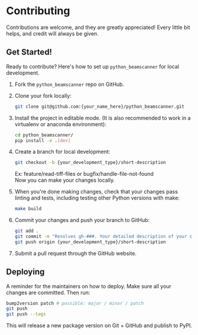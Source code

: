 # Contributing

Contributions are welcome, and they are greatly appreciated! Every little bit
helps, and credit will always be given.

## Get Started!

Ready to contribute? Here's how to set up `python_beamscanner` for local development.

1. Fork the `python_beamscanner` repo on GitHub.

2. Clone your fork locally:

    ```bash
    git clone git@github.com:{your_name_here}/python_beamscanner.git
    ```

3. Install the project in editable mode. (It is also recommended to work in a virtualenv or anaconda environment):

    ```bash
    cd python_beamscanner/
    pip install -e .[dev]
    ```

4. Create a branch for local development:

    ```bash
    git checkout -b {your_development_type}/short-description
    ```

    Ex: feature/read-tiff-files or bugfix/handle-file-not-found<br>
    Now you can make your changes locally.

5. When you're done making changes, check that your changes pass linting and
   tests, including testing other Python versions with make:

    ```bash
    make build
    ```

6. Commit your changes and push your branch to GitHub:

    ```bash
    git add .
    git commit -m "Resolves gh-###. Your detailed description of your changes."
    git push origin {your_development_type}/short-description
    ```

7. Submit a pull request through the GitHub website.

## Deploying

A reminder for the maintainers on how to deploy.
Make sure all your changes are committed.
Then run:

```bash
bump2version patch # possible: major / minor / patch
git push
git push --tags
```

This will release a new package version on Git + GitHub and publish to PyPI.
